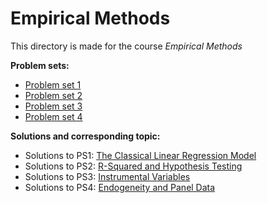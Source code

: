 # Empirical Methods

This directory is made for the course *Empirical Methods*

**Problem sets:**

* [Problem set 1](PS1/PS1.pdf)
* [Problem set 2](PS2/PS2.pdf)
* [Problem set 3](PS3/PS3.pdf)
* [Problem set 4](PS4/PS4.pdf)

**Solutions and corresponding topic:**

* Solutions to PS1: [The Classical Linear Regression Model](PS1/PS1.html)
* Solutions to PS2: [R-Squared and Hypothesis Testing](PS2/PS2.html)
* Solutions to PS3: [Instrumental Variables](PS3/PS3.html)
* Solutions to PS4: [Endogeneity and Panel Data](PS4/PS4.html)

